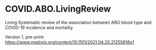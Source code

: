 # COVID.ABO.LivingReview

Living Systematic review of the association between ABO blood type and COVID-19 incidence and mortality


Version 1, pre-print: https://www.medrxiv.org/content/10.1101/2021.04.20.21255816v1

